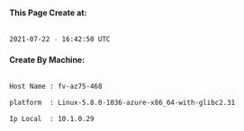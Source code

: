 
   
#### This Page Create at:

```bash

2021-07-22 - 16:42:50 UTC

```

#### Create By Machine:

```bash

Host Name : fv-az75-468

platform  : Linux-5.8.0-1036-azure-x86_64-with-glibc2.31

Ip Local  : 10.1.0.29

```

